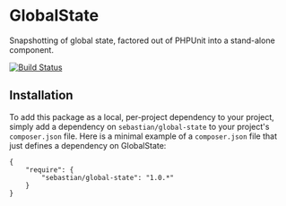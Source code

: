 # GlobalState

Snapshotting of global state, factored out of PHPUnit into a stand-alone component.

[![Build Status](https://travis-ci.org/sebastianbergmann/global-state.svg?branch=master)](https://travis-ci.org/sebastianbergmann/global-state)

## Installation

To add this package as a local, per-project dependency to your project, simply add a dependency
on `sebastian/global-state` to your project's `composer.json` file. Here is a minimal example of a `composer.json` file
that just defines a dependency on GlobalState:

    {
        "require": {
            "sebastian/global-state": "1.0.*"
        }
    }

